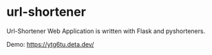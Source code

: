 # url-shortener
Url-Shortener Web Application is written with Flask and pyshorteners.

Demo: https://ytg6tu.deta.dev/
